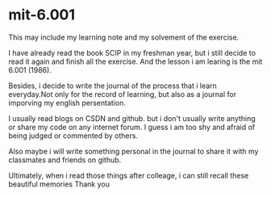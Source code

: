 # mit-6.001
This may include my learning note and my solvement of the exercise.

I have already read the book SCIP in my freshman year, but i still decide to read it again and finish all the exercise. And the lesson i am learing is the mit 6.001 (1986).

Besides, i decide to write the journal of the process that i learn everyday.Not only for the record of learning, but also as a journal for imporving my english persentation.

I usually read blogs on CSDN and github. but i don't usually write anything or share my code on any internet forum. I guess i am too shy and afraid of being judged or commented by others.

Also maybe i will write something personal in the journal to share it with my classmates and friends on github.

Ultimately, when i read those things after colleage, i can still recall these beautiful memories
Thank you
